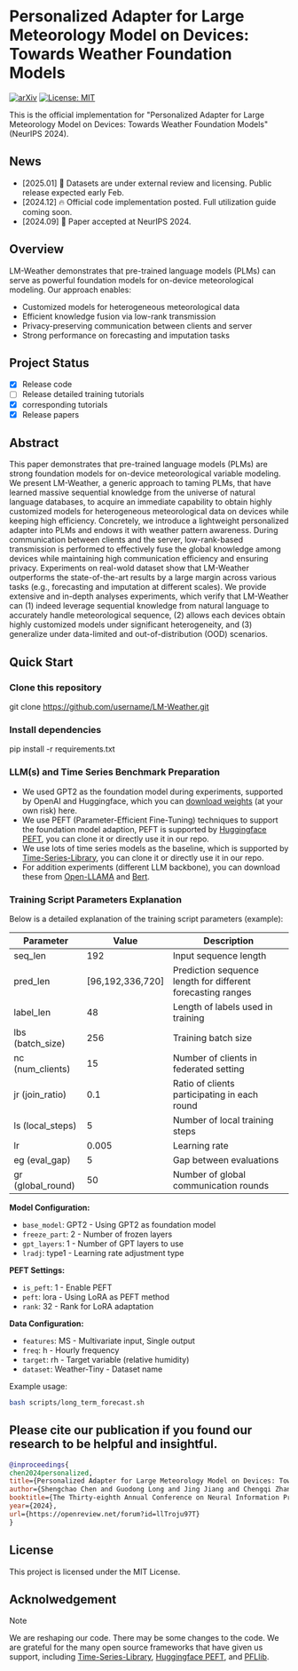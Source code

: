 # Personalized Adapter for Large Meteorology Model on Devices: Towards Weather Foundation Models

[![arXiv](https://img.shields.io/badge/NeurIPS%202024-Paper-<COLOR>.svg)](https://openreview.net/forum?id=llTroju97T)
[![License: MIT](https://img.shields.io/badge/License-MIT-yellow.svg)](https://opensource.org/licenses/MIT)

This is the official implementation for "Personalized Adapter for Large Meteorology Model on Devices: Towards Weather Foundation Models" (NeurIPS 2024).

## News
- [2025.01] 🚀 Datasets are under external review and licensing. Public release expected early Feb.
- [2024.12] 🔥 Official code implementation posted. Full utilization guide coming soon.
- [2024.09] 📢 Paper accepted at NeurIPS 2024.

## Overview
LM-Weather demonstrates that pre-trained language models (PLMs) can serve as powerful foundation models for on-device meteorological modeling. Our approach enables:

- Customized models for heterogeneous meteorological data
- Efficient knowledge fusion via low-rank transmission  
- Privacy-preserving communication between clients and server
- Strong performance on forecasting and imputation tasks

## Project Status
- [x] Release code
- [ ] Release detailed training tutorials
- [x] corresponding tutorials
- [x] Release papers

## Abstract
This paper demonstrates that pre-trained language models (PLMs) are strong foundation models for on-device meteorological variable modeling. We present LM-Weather, a generic approach to taming PLMs, that have learned massive sequential knowledge from the universe of natural language databases, to acquire an immediate capability to obtain highly customized models for heterogeneous meteorological data on devices while keeping high efficiency. Concretely, we introduce a lightweight personalized adapter into PLMs and endows it with weather pattern awareness. During communication between clients and the server, low-rank-based transmission is performed to effectively fuse the global knowledge among devices while maintaining high communication efficiency and ensuring privacy. Experiments on real-wold dataset show that LM-Weather outperforms the state-of-the-art results by a large margin across various tasks (e.g., forecasting and imputation at different scales). We provide extensive and in-depth analyses experiments, which verify that LM-Weather can (1) indeed leverage sequential knowledge from natural language to accurately handle meteorological sequence, (2) allows each devices obtain highly customized models under significant heterogeneity, and (3) generalize under data-limited and out-of-distribution (OOD) scenarios.

## Quick Start
### Clone this repository
git clone https://github.com/username/LM-Weather.git

### Install dependencies
pip install -r requirements.txt

### LLM(s) and Time Series Benchmark Preparation
- We used GPT2 as the foundation model during experiments, supported by OpenAI and Huggingface, which you can [download weights](https://huggingface.co/openai-community/gpt2/tree/main) (at your own risk) here.
- We use PEFT (Parameter-Efficient Fine-Tuning) techniques to support the foundation model adaption, PEFT is supported by [Huggingface PEFT](https://github.com/huggingface/peft), you can clone it or directly use it in our repo.
- We use lots of time series models as the baseline, which is supported by [Time-Series-Library](https://github.com/thuml/Time-Series-Library), you can clone it or directly use it in our repo.
- For addition experiments (different LLM backbone), you can download these from [Open-LLAMA](https://huggingface.co/openlm-research/open_llama_3b_v2) and [Bert](https://huggingface.co/google-bert/bert-base-uncased).

### Training Script Parameters Explanation

Below is a detailed explanation of the training script parameters (example):

| Parameter | Value | Description |
|-----------|-------|-------------|
| seq_len | 192 | Input sequence length |
| pred_len | [96,192,336,720] | Prediction sequence length for different forecasting ranges |
| label_len | 48 | Length of labels used in training |
| lbs (batch_size) | 256 | Training batch size |
| nc (num_clients) | 15 | Number of clients in federated setting |
| jr (join_ratio) | 0.1 | Ratio of clients participating in each round |
| ls (local_steps) | 5 | Number of local training steps |
| lr | 0.005 | Learning rate |
| eg (eval_gap) | 5 | Gap between evaluations |
| gr (global_round) | 50 | Number of global communication rounds |

**Model Configuration:**
- `base_model`: GPT2 - Using GPT2 as foundation model
- `freeze_part`: 2 - Number of frozen layers 
- `gpt_layers`: 1 - Number of GPT layers to use
- `lradj`: type1 - Learning rate adjustment type

**PEFT Settings:**
- `is_peft`: 1 - Enable PEFT
- `peft`: lora - Using LoRA as PEFT method
- `rank`: 32 - Rank for LoRA adaptation

**Data Configuration:**
- `features`: MS - Multivariate input, Single output
- `freq`: h - Hourly frequency
- `target`: rh - Target variable (relative humidity)
- `dataset`: Weather-Tiny - Dataset name

Example usage:
```bash
bash scripts/long_term_forecast.sh
```

## Please cite our publication if you found our research to be helpful and insightful.

```bibtex
@inproceedings{
chen2024personalized,
title={Personalized Adapter for Large Meteorology Model on Devices: Towards Weather Foundation Models},
author={Shengchao Chen and Guodong Long and Jing Jiang and Chengqi Zhang},
booktitle={The Thirty-eighth Annual Conference on Neural Information Processing Systems},
year={2024},
url={https://openreview.net/forum?id=llTroju97T}
}
```

## License
This project is licensed under the MIT License.

## Acknolwedgement
> [!note]
> We are reshaping our code. There may be some changes to the code. 
> We are grateful for the many open source frameworks that have given us support, including [Time-Series-Library](https://github.com/thuml/Time-Series-Library), [Huggingface PEFT](https://github.com/huggingface/peft), and [PFLlib](https://github.com/TsingZ0/PFLlib).